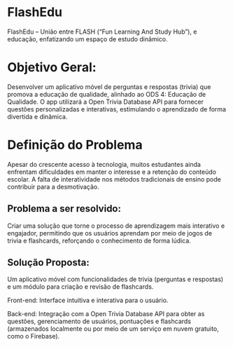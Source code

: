 # FlashEdu
FlashEdu – União entre FLASH (“Fun Learning And Study Hub”), e educação, enfatizando um espaço de estudo dinâmico.


# Objetivo Geral:
Desenvolver um aplicativo móvel de perguntas e respostas (trivia) que promova a educação de qualidade, alinhado ao ODS 4: Educação de Qualidade. O app utilizará a Open Trivia Database API para fornecer questões personalizadas e interativas, estimulando o aprendizado de forma divertida e dinâmica.


# Definição do Problema
Apesar do crescente acesso à tecnologia, muitos estudantes ainda enfrentam dificuldades em manter o interesse e a retenção do conteúdo escolar. A falta de interatividade nos métodos tradicionais de ensino pode contribuir para a desmotivação.


## Problema a ser resolvido:
Criar uma solução que torne o processo de aprendizagem mais interativo e engajador, permitindo que os usuários aprendam por meio de jogos de trivia e flashcards, reforçando o conhecimento de forma lúdica.

## Solução Proposta:
Um aplicativo móvel com funcionalidades de trivia (perguntas e respostas) e um módulo para criação e revisão de flashcards.

Front-end: Interface intuitiva e interativa para o usuário.

Back-end: Integração com a Open Trivia Database API para obter as questões, gerenciamento de usuários, pontuações e flashcards (armazenados localmente ou por meio de um serviço em nuvem gratuito, como o Firebase).
